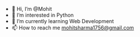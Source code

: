 - 👋 Hi, I’m @Mohit 
- 👀 I’m interested in Python
- 🌱 I’m currently learning Web Development
- 📫 How to reach me  mohitsharma1756@gmail.com


